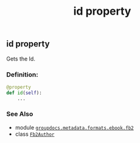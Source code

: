 ﻿---
title: id property
second_title: GroupDocs.Metadata for Python via .NET API References
description: 
type: docs
url: /python-net/groupdocs.metadata.formats.ebook.fb2/fb2author/id/
is_root: false
weight: 140
---

## id property


Gets the Id.
### Definition:
```python
@property
def id(self):
    ...
```

### See Also
* module [`groupdocs.metadata.formats.ebook.fb2`](../../)
* class [`Fb2Author`](/metadata/python-net/groupdocs.metadata.formats.ebook.fb2/fb2author)
